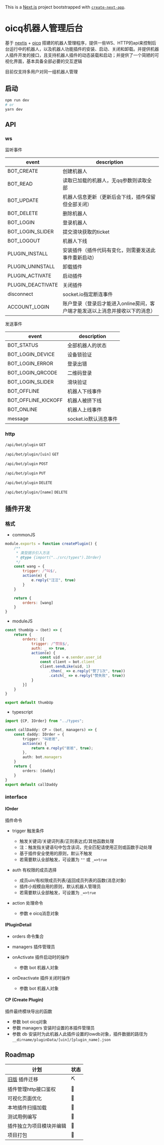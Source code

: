 This is a [Next.js](https://nextjs.org/) project bootstrapped
with [`create-next-app`](https://github.com/vercel/next.js/tree/canary/packages/create-next-app).

# oicq机器人管理后台

基于 [nextjs](https://nextjs.org/) + [oicq](https://www.npmjs.com/package/oicq)
搭建的机器人管理程序，提供一些WS、HTTP的api来控制后台运行中的机器人，以及机器人功能插件的安装、启动、关闭和卸载。并提供机器人插件开发的接口，且支持机器人插件的动态装载和启动；并提供了一个简陋的可视化界面，基本具备全部必要的交互逻辑

目前仅支持多用户对同一组机器人管理

## 启动

```bash
npm run dev
# or
yarn dev
```

## API

### ws

监听事件

| event | description |
|---|---|
| BOT_CREATE | 创建机器人 |
| BOT_READ | 读取已加载的机器人，无qq参数则读取全部 |
| BOT_UPDATE | 机器人信息更新（更新后会下线，插件保留但全部关闭） |
| BOT_DELETE | 删除机器人 |
| BOT_LOGIN | 登录机器人 |
| BOT_LOGIN_SLIDER | 提交滑块获取的ticket |
| BOT_LOGOUT | 机器人下线 |
| PLUGIN_INSTALL | 安装插件（插件代码有变化，则需要发送此事件重新启动） |
| PLUGIN_UNINSTALL | 卸载插件 |
| PLUGIN_ACTIVATE | 启动插件 |
| PLUGIN_DEACTIVATE | 关闭插件 |
| disconnect | socket.io指定断连事件 |
| ACCOUNT_LOGIN | 账户登录（登录后才能进入online房间，客户端才能发送以上消息并接收以下的消息） |

发送事件

| event | description |
|---|---|
| BOT_STATUS | 全部机器人的状态 |
| BOT_LOGIN_DEVICE | 设备锁验证 |
| BOT_LOGIN_ERROR | 登录出错 |
| BOT_LOGIN_QRCODE | 二维码登录 |
| BOT_LOGIN_SLIDER | 滑块验证 |
| BOT_OFFLINE | 机器人下线事件 |
| BOT_OFFLINE_KICKOFF | 机器人被挤下线 |
| BOT_ONLINE | 机器人上线事件 |
| message | socket.io默认消息事件 |

### http

`/api/bot/plugin` `GET`

`/api/bot/plugin/[uin]` `GET`

`/api/bot/plugin` `POST`

`/api/bot/plugin` `PUT`

`/api/bot/plugin` `DELETE`

`/api/bot/plugin/[name]` `DELETE`

## 插件开发

### 格式

- commonJS

```javascript
module.exports = function createPlugin() {
    /**
     * 类型提示引入方法
     * @type {import("../src/types").IOrder}
     */
    const wang = {
        trigger: /^叫$/,
        action(e) {
            e.reply("汪汪", true)
        }
    }

    return {
        orders: [wang]
    }
}
```

- moduleJS

```javascript
const thumbUp = (bot) => {
    return {
        orders: [{
            trigger: /^赞我$/,
            auth: _ => true,
            action(e) {
                const uid = e.sender.user_id
                const client = bot.client
                client.sendLike(uid, 1)
                    .then(_ => e.reply("赞了1次", true))
                    .catch(_ => e.reply("赞失败", true))
            }
        }]
    }
}

export default thumbUp
```

- typescript

```typescript
import {CP, IOrder} from "../types";

const callDaddy: CP = (bot, managers) => {
    const daddy: IOrder = {
        trigger: "叫爸爸",
        action(e) {
            return e.reply("爸爸", true);
        },
        auth: bot.managers
    }
    return {
        orders: [daddy]
    }
}
export default callDaddy
```

### interface

#### IOrder

插件命令

- trigger 触发条件

    - 触发关键词/关键词列表/正则表达式/其他函数处理
    - 注：触发指关键语句中包含该词，完全匹配请使用正则或函数手动处理
    - 基于插件安全使用的原则，默认不触发
    - 若需要默认全部触发，可设置为 `""` 或 `_=>true`

- auth 有权限的成员选择
    - 成员uin/有权限成员列表/返回成员列表的函数(消息对象)
    - 插件小规模自用的原则，默认机器人管理员
    - 若需要默认全部触发，可设置为 `_=>true`

- action 处理命令
    - 参数 e oicq消息对象

#### IPluginDetail

- orders 命令集合

- managers 插件管理员

- onActivate 插件启动时的操作
    - 参数 bot 机器人对象

- onDeactivate 插件关闭时操作
    - 参数 bot 机器人对象

#### CP (Create Plugin)

插件最终模块导出的函数

- 参数 bot oicq对象
- 参数 managers 安装时设置的本插件管理员
- 参数 db 安装时为此机器人此插件设置的lowdb对象，插件数据的路径为 `__dirname/pluginData/[uin]/[plugin_name].json`

## Roadmap

| 计划 | 状态 |
|---|---|
|[旧版](https://www.npmjs.com/package/littlebad-bot) 插件迁移|⛏|
|插件管理http接口鉴权|📅|
|可视化页面优化|📅|
|本地插件扫描加载|📅|
|测试用例编写|📅|
|插件独立为项目模块并编辑|📅|
|项目打包|📅|
